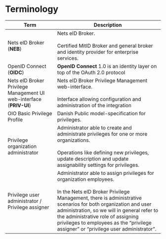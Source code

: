 # Terminology

| **Term** | **Description** |
| --- | --- |
| Nets eID Broker (**NEB**) | Nets eID Broker.<br><br>Certified MitID Broker and general broker and identity provider for enterprise services. |
| OpenID Connect (**OIDC**) | **OpenID Connect** 1.0 is an identity layer on top of the OAuth 2.0 protocol |
| Nets eID Broker Privilege Management UI web-interface (**PRIV-UI**) | Nets eID Broker Privilege Management web-interface.<br><br>Interface allowing configuration and administration of the integration |
| OIO Basic Privilege Profile | Danish Public model-specification for privileges. |
| Privilege organization administrator | Administrator able to create and administrate privileges for one or more organizations.<br><br>Operations like defining new privileges, update description and update assignability settings for privileges. |
| Privilege user administrator / Privilege assigner | Administrator able to assign privileges for organization employees.<br><br>In the Nets eID Broker Privilege Management, there is administrative scenarios for both organization and user administration, so we will in general refer to the administrative role of assigning privileges to employees as the “privilege assigner” or “privilege user administrator”. |
